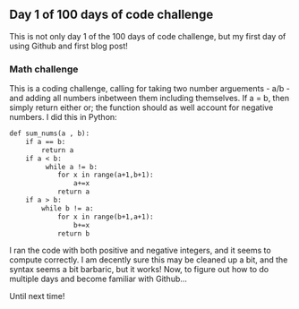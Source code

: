 ## Day 1 of 100 days of code challenge

This is not only day 1 of the 100 days of code challenge, but my first day of using Github and first blog post!

### Math challenge

This is a coding challenge, calling for taking two number arguements - a/b - and adding all numbers inbetween them including themselves. If a = b, then simply return either or; the function should as well account for negative numbers. I did this in Python:

```markdown
def sum_nums(a , b):
    if a == b:
        return a
    if a < b:
         while a != b:   
            for x in range(a+1,b+1):
                a+=x
            return a
    if a > b:
        while b != a:
            for x in range(b+1,a+1):
                b+=x
            return b
```

I ran the code with both positive and negative integers, and it seems to compute correctly. I am decently sure this may be cleaned up a bit, and the syntax seems a bit barbaric, but it works!
Now, to figure out how to do multiple days and become familiar with Github...

Until next time!
